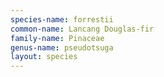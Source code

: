 ```yaml
---
species-name: forrestii
common-name: Lancang Douglas-fir
family-name: Pinaceae
genus-name: pseudotsuga
layout: species
---
```

